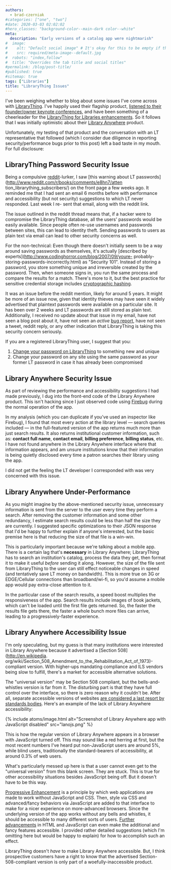 ```yaml
---
authors:
  - brad-czerniak
#categories: ["one", "two"]
#date: 2020-03-03 02:02:02
#hero_classes: "background-color--main-dark color--white"
meta:
  description: "Early versions of a catalog app were nightmarish"
#  image:
#    alt: "Default social image" # It's okay for this to be empty if the image is decorative
#    src: required/meta-image--default.jpg
#  robots: "index,follow"
#  title: "Overrides the tab title and social titles"
#permalink: /blog/post-title/
#published: true
#sitemap: true
tags: ["Libraries"]
title: "LibraryThing Issues"
---
```


I've been weighing whether to blog about some issues I've come across with [LibraryThing](http://www.librarything.com/).
I've happily used their flagship product,
[listened to their founder/owner keynote conferences](http://www.ala.org/ala/mgrps/divs/lita/litaevents/litaforum2008/2008forumkeynote.cfm),
and have been something of a cheerleader for the [LibraryThing for Libraries enhancements](http://www.librarything.com/forlibraries/).
So it follows that I was initially optimistic about their [Library Anywhere](http://www.libanywhere.com/) product.

Unfortunately, my testing of that product and the conversation with an LT representative that followed (which I consider
due diligence in reporting security/performance bugs prior to this post) left a bad taste in my mouth. For full disclosure:

## LibraryThing Password Security Issue

Being a compulsive [reddit](http://www.reddit.com/)-lurker, I saw
[this warning about LT passwords](http://www.reddit.com/r/books/comments/e8hn7/atten tion_librarything_subscribers/) on
the front page a few weeks ago. It reminded me that I had sent an email 6 months before with performance and accessibility
(but not security) suggestions to which LT never responded. Last week I re- sent that email, along with the reddit link.

The issue outlined in the reddit thread means that, if a hacker were to compromise the LibraryThing database, all the users'
passwords would be easily available. Since people often re-use usernames and passwords between sites, this can lead to identity
theft. Sending passwords to users as plain text via email can lead to other security concerns as well.

For the non-technical: Even though there doesn't initially seem to be a way around saving passwords as themselves, it's
actually [described by experts](http://www.codinghorror.com/blog/2007/09/youre- probably-storing-passwords-incorrectly.html)
as "Security 101". Instead of storing a password, you store something unique and irreversible created by the password. Then,
when someone signs in, you run the same process and compare the results for a match. There's more to it, but the best practice
for sensitive credential storage includes [cryptographic hashing](http://en.wikipedia.org/wiki/Cryptographic_hash_function).

It was an issue before the reddit mention, likely for around 5 years. It might be more of an issue now, given that identity
thieves may have seen it widely advertised that plaintext passwords were available on a particular site. It has been over
2 weeks and LT passwords are still stored as plain text. Additionally, I received no update about that issue in my email,
have not seen a blog post about it, have not seen an _active_ [bug report](http://www.librarything.com/topic/47341), have
not seen a tweet, reddit reply, or any other indication that LibraryThing is taking this security concern seriously.

If you are a registered LibraryThing user, I suggest that you:

  1. [Change your password on LibraryThing](http://www.librarything.com/changesomething.php) to something new and unique
  2. Change your password on any site using the same password as your former LT password in case it has already been compromised

## Library Anywhere Security Issue

As part of reviewing the performance and accessibility suggestions I had made previously, I dug into the front-end code
of the Library Anywhere product. This isn't hacking since I just observed code using [Firebug](http://getfirebug.com/)
during the normal operation of the app.

In my analysis (which you can duplicate if you've used an inspector like Firebug), I found that most every action at the
library level — search queries included — in the full-featured version of the app returns much more than just search results.
It also returns institutional customer information, such as: **contact full name**, **contact email**, **billing preference**,
**billing status**, etc. I have not found anywhere in the Library Anywhere interface where that information appears, and
am unsure institutions know that their information is being quietly disclosed every time a patron searches their library
using the app.

I did not get the feeling the LT developer I corresponded with was very concerned with this issue.

## Library Anywhere Under-Performance

As you might imagine by the above-mentioned security issue, unnecessary information is sent from the server to the user
every time they perform a search. After removing the customer information and some other redundancy, I estimate search
results could be less than half the size they are currently. I suggested specific optimizations to their JSON response that
I'd be happy to further explain if anyone's interested, but the basic premise here is that reducing the size of that file
is a win-win.

This is particularly important because we're talking about a mobile app. There is a certain lag that's **necessary** in
Library Anywhere; LibraryThing has to search an institution's catalog, process the data they get, then format it to make
it useful _before_ sending it along. However, the size of the file sent from LibraryThing to the user can still effect
noticeable changes in speed (and tentatively save LT money on bandwidth). This is more true on 3G or EDGE/Cellular connections
than broadband/wi-fi, so you'd assume a mobile app would pay extra-close attention to it.

In the particular case of the search results, a speed boost multiplies the responsiveness of the app. Search results include
images of book jackets, which can't be loaded until the first file gets returned. So, the faster the results file gets there,
the faster a whole bunch more files can arrive, leading to a progressively-faster experience.

## Library Anywhere Accessibility Issue

I'm only speculating, but my guess is that many institutions were interested in Library Anywhere because it advertised a
[Section 508](http://en.wikipedia. org/wiki/Section_508_Amendment_to_the_Rehabilitation_Act_of_1973)-compliant version.
With higher-ups mandating compliance and ILS vendors being slow to fulfill, there's a market for accessible alternative
solutions.

The "universal version" may be Section 508 compliant, but the bells-and-whistles version is far from it. The disturbing
part is that they have full control over the interface, so there is zero reason why it couldn't be. After all, separate
accessible versions of websites
[are considered a last resort by standards bodies](http://www.webcredible.co.uk/user-friendly-resources/web-accessibility/text-only.shtml).
Here's an example of the lack of Library Anywhere accessibility:

{% include atoms/image.html
  alt="Screenshot of Library Anywhere app with JavaScript disabled"
  src="lanojs.png"
%}

This is how the regular version of Library Anywhere appears in a browser with JavaScript turned off. This may sound like
a red herring at first, but the most recent numbers I've heard put non-JavaScript users are around 5%, while blind users,
traditionally the standard-bearers of accessibility, at around 0.3% of web users.

What's particularly messed up here is that a user cannot even get to the "universal version" from this blank screen. They
are stuck. This is true for other accessibility situations besides JavaScript being off. But it doesn't have to be this
way.

[Progressive Enhancement](http://en.wikipedia.org/wiki/Progressive_enhancement) is a principle by which web applications
are made to work without JavaScript and CSS. Then, style via CSS and advanced/fancy behaviors via JavaScript are added to
that interface to make for a nicer experience on more-advanced browsers. Since the underlying version of the app works
without any bells and whistles, it should be accessible to many different sorts of users.
[Further advancements](http://en.wikipedia.org/wiki/WAI-ARIA) in HTML and JavaScript can even make the additional and fancy
features accessible. I provided rather detailed suggestions (which I'm omitting here but would be happy to explain) for
how to accomplish such an effect.

LibraryThing doesn't _have_ to make Library Anywhere accessible. But, I think prospective customers have a right to know
that the advertised Section-508-compliant version is only part of a woefully-inaccessible product.
